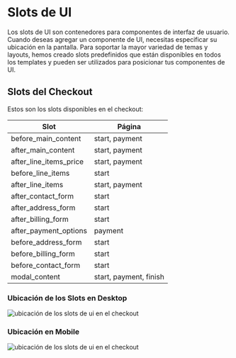 # Slots de UI

Los slots de UI son contenedores para componentes de interfaz de usuario.
Cuando deseas agregar un componente de UI, necesitas especificar su ubicación en la pantalla. Para soportar la mayor variedad de temas y layouts, hemos creado slots predefinidos que están disponibles en todos los templates y pueden ser utilizados para posicionar tus componentes de UI.

## Slots del Checkout

Estos son los slots disponibles en el checkout:

| Slot                  | Página                    |
| --------------------- | --------------------------|
| before_main_content   | start, payment            |
| after_main_content    | start, payment            |
| after_line_items_price| start, payment            |
| before_line_items     | start                     |
| after_line_items      | start, payment            |
| after_contact_form    | start                     |
| after_address_form    | start                     |
| after_billing_form    | start                     |
| after_payment_options | payment                   |
| before_address_form   | start                     |
| before_billing_form   | start                     |
| before_contact_form   | start                     |
| modal_content         | start, payment, finish    |

### Ubicación de los Slots en Desktop

![ubicación de los slots de ui en el checkout](/images/ui-slots-desktop-checkout.png)

### Ubicación en Mobile

![ubicación de los slots de ui en el checkout](/images/ui-slots-mobile-checkout.png)
